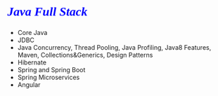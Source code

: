 ##### <span style="color:blue; font-family:Papyrus; font-size:2em;">Java Full Stack</span>

- Core Java
- JDBC
- Java Concurrency, Thread Pooling, Java Profiling, Java8 Features, Maven, Collections&Generics, Design Patterns
- Hibernate
- Spring and Spring Boot
- Spring Microservices
- Angular